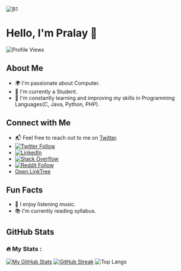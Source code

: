 ![B1](https://github.com/pralaynaskar/pralaynaskar/assets/143413651/03ef5be8-7932-4477-8a30-de35de8e29f5)
#
# Hello, I'm Pralay 👋

![Profile Views](https://komarev.com/ghpvc/?username=pralaynaskar&color=green)            

## About Me

- 🌍 I'm passionate about Computer.
- 💼 I'm currently a Student.
- 🌱 I'm constantly learning and improving my skills in Programming Languages(C, Java, Python, PHP).

## Connect with Me

- 📬 Feel free to reach out to me on [Twitter](https://twitter.com/pn_india).
- [![Twitter Follow](https://img.shields.io/twitter/follow/novaxi27?style=social)](https://twitter.com/novaxi27)
- [![LinkedIn](https://img.shields.io/badge/LinkedIn-pralaynaskar-blue)](https://www.linkedin.com/in/pralaynaskar/)
- [![Stack Overflow](https://img.shields.io/badge/Stack%20Overflow-pralaynaskar-orange)](https://stackoverflow.com/users/22497542/pralay-naskar)
- [![Reddit Follow](https://img.shields.io/reddit/user-karma/combined/SuperDragonfly27?style=social)](https://www.reddit.com/user/SuperDragonfly27)
- [Open LinkTree](https://www.linktr.ee/npralay)

## Fun Facts

- 🎵 I enjoy listening music.
- 📚 I'm currently reading syllabus.

## GitHub Stats
### :fire: My Stats :

[![My GitHub Stats](https://github-readme-stats.vercel.app/api?username=pralaynaskar&show_icons=true&theme=highcontrast)](https://github.com/pralaynaskar)
[![GitHub Streak](https://github-readme-streak-stats.herokuapp.com?user=pralaynaskar&theme=radical&border_radius=5&date_format=j%20M%5B%20Y%5D&card_width=500)](https://git.io/streak-stats)
![Top Langs](https://github-readme-stats.vercel.app/api/top-langs/?username=pralaynaskar&layout=compact&theme=codeSTACKr)
